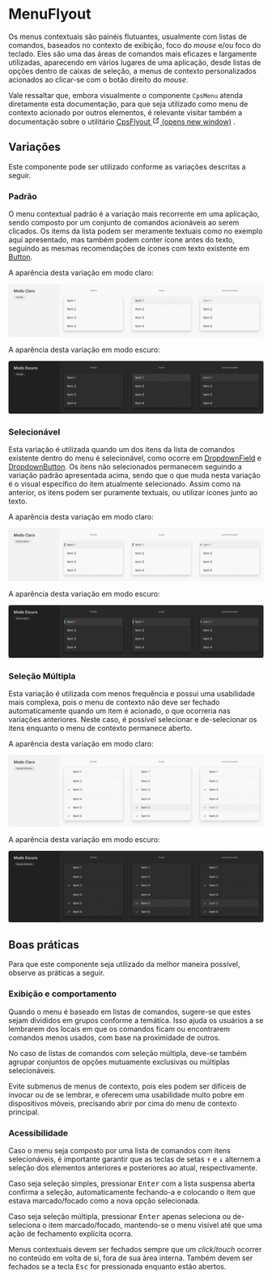 # MenuFlyout

Os menus contextuais são painéis flutuantes, usualmente com listas de comandos, baseados no contexto de exibição, foco do _mouse_ e/ou foco do teclado. Eles são uma das áreas de comandos mais eficazes e largamente utilizadas, aparecendo em vários lugares de uma aplicação, desde listas de opções dentro de caixas de seleção, a menus de contexto personalizados acionados ao clicar-se com o botão direito do _mouse_.

<LinkToCpsElements name="menu">
  <p>Vale ressaltar que, embora visualmente o componente <code>CpsMenu</code> atenda diretamente esta documentação, para que seja utilizado como menu de contexto acionado por outros elementos, é relevante visitar também a documentação sobre o utilitário <a href="https://cpsrepositorio.github.io/cps-elements/#/utilitários/flyout" target="_blank" rel="noopener noreferrer" style="margin-right: 0.25rem">CpsFlyout<span> <svg xmlns="http://www.w3.org/2000/svg" aria-hidden="true" focusable="false" x="0px" y="0px" viewBox="0 0 100 100" width="15" height="15" class="icon outbound"><path fill="currentColor" d="M18.8,85.1h56l0,0c2.2,0,4-1.8,4-4v-32h-8v28h-48v-48h28v-8h-32l0,0c-2.2,0-4,1.8-4,4v56C14.8,83.3,16.6,85.1,18.8,85.1z"></path> <polygon fill="currentColor" points="45.7,48.7 51.3,54.3 77.2,28.5 77.2,37.2 85.2,37.2 85.2,14.9 62.8,14.9 62.8,22.9 71.5,22.9"></polygon></svg> <span class="sr-only">(opens new window)</span></span></a>.</p>
</LinkToCpsElements>

## Variações

Este componente pode ser utilizado conforme as variações descritas a seguir.

### Padrão

O menu contextual padrão é a variação mais recorrente em uma aplicação, sendo composto por um conjunto de comandos acionáveis ao serem clicados. Os items da lista podem ser meramente textuais como no exemplo aqui apresentado, mas também podem conter ícone antes do texto, seguindo as mesmas recomendações de ícones com texto existente em [Button](./button.md).

A aparência desta variação em modo claro:

![MenuFlyout - Modo Claro - Padrão](../assets/images/component-menuflyout-light-standard.png)

A aparência desta variação em modo escuro:

![MenuFlyout - Modo Escuro - Padrão](../assets/images/component-menuflyout-dark-standard.png)

### Selecionável

Esta variação é utilizada quando um dos itens da lista de comandos existente dentro do menu é selecionável, como ocorre em [DropdownField](./dropdown-field.md) e [DropdownButton](./dropdown-button.md). Os itens não selecionados permanecem seguindo a variação padrão apresentada acima, sendo que o que muda nesta variação é o visual específico do item atualmente selecionado. Assim como na anterior, os itens podem ser puramente textuais, ou utilizar ícones junto ao texto.

A aparência desta variação em modo claro:

![MenuFlyout - Modo Claro - Selecionável](../assets/images/component-menuflyout-light-selectable.png)

A aparência desta variação em modo escuro:

![MenuFlyout - Modo Escuro - Selecionável](../assets/images/component-menuflyout-dark-selectable.png)

### Seleção Múltipla

Esta variação é utilizada com menos frequência e possui uma usabilidade mais complexa, pois o menu de contexto não deve ser fechado automaticamente quando um item é acionado, o que ocorreria nas variações anteriores. Neste caso, é possível selecionar e de-selecionar os itens enquanto o menu de contexto permanece aberto.

A aparência desta variação em modo claro:

![MenuFlyout - Modo Claro - Seleção Múltipla](../assets/images/component-menuflyout-light-multiselect.png)

A aparência desta variação em modo escuro:

![MenuFlyout - Modo Escuro - Seleção Múltipla](../assets/images/component-menuflyout-dark-multiselect.png)

## Boas práticas

Para que este componente seja utilizado da melhor maneira possível, observe as práticas a seguir.

### Exibição e comportamento

Quando o menu é baseado em listas de comandos, sugere-se que estes sejam divididos em grupos conforme a temática. Isso ajuda os usuários a se lembrarem dos locais em que os comandos ficam ou encontrarem comandos menos usados, ​​com base na proximidade de outros.

No caso de listas de comandos com seleção múltipla, deve-se também agrupar conjuntos de opções mutuamente exclusivas ou múltiplas selecionáveis.

Evite submenus de menus de contexto, pois eles podem ser difíceis de invocar ou de se lembrar, e oferecem uma usabilidade muito pobre em dispositivos móveis, precisando abrir por cima do menu de contexto principal.

### Acessibilidade

Caso o menu seja composto por uma lista de comandos com itens selecionáveis, é importante garantir que as teclas de setas <kbd>&uarr;</kbd> e <kbd>&darr;</kbd> alternem a seleção dos elementos anteriores e posteriores ao atual, respectivamente.

Caso seja seleção simples, pressionar <kbd>Enter</kbd> com a lista suspensa aberta confirma a seleção, automaticamente fechando-a e colocando o item que estava marcado/focado como a nova opção selecionada.

Caso seja seleção múltipla, pressionar <kbd>Enter</kbd> apenas seleciona ou de-seleciona o item marcado/focado, mantendo-se o menu visível até que uma ação de fechamento explícita ocorra.

Menus contextuais devem ser fechados sempre que um _click_/_touch_ ocorrer no conteúdo em volta de si, fora de sua área interna. Também devem ser fechados se a tecla <kbd>Esc</kbd> for pressionada enquanto estão abertos.
